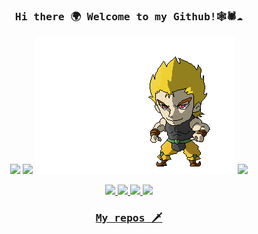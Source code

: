 
<!--
**OB11TO/OB11TO** is a ✨ _special_ ✨ repository because its `README.md` (this file) appears on your GitHub profile.

Here are some ideas to get you started:

- 🔭 I’m currently working on ...
- 🌱 I’m currently learning ...
- 👯 I’m looking to collaborate on ...
- 🤔 I’m looking for help with ...
- 💬 Ask me about ...
- 📫 How to reach me: ...
- 😄 Pronouns: ...
- ⚡ Fun fact: ...
-->

<h3 align="center"><samp> Hi there 🌍 Welcome to my Github!🕸🕷☁️ </samp></h3>


<p align="center">
  <img width="161" src="https://media.giphy.com/media/fu8GmsXKFzgOjMgjLp/giphy.gif">
<img width="220" src="https://media.giphy.com/media/fvrL3qgQiMjg3GvBas/giphy.gif">
<img src="./gif/dio.gif"/>
  <img width="161" src="https://media.giphy.com/media/fu8GmsXKFzgOjMgjLp/giphy.gif">
</p>

<p align="center">
<a href= "https://www.instagram.com/accounts/login/?next=/ob11to/"><img src="https://img.icons8.com/nolan/42/instagram-new.png"/>
<a href= "https://habr.com/ru/users/OB11TO/"><img src="https://img.icons8.com/nolan/42/twitter-squared.png"/>
<a href= "https://t.me/OB11TO"><img src="https://img.icons8.com/nolan/42/telegram-app.png"/>
<a href= "https://vk.com/ob11to"><img src="https://img.icons8.com/nolan/42/vk-circled.png"/>
</p>

<h3 align="center"><samp>
My repos 🗡
  </samp>
</h3>

